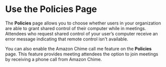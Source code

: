 # Use the Policies Page<a name="policies"></a>

The **Policies** page allows you to choose whether users in your organization are able to grant shared control of their computer while in meetings\. Attendees who request shared control of your user’s computer receive an error message indicating that remote control isn't available\.

You can also enable the Amazon Chime call me feature on the **Policies** page\. This feature provides meeting attendees the option to join meetings by receiving a phone call from Amazon Chime\.